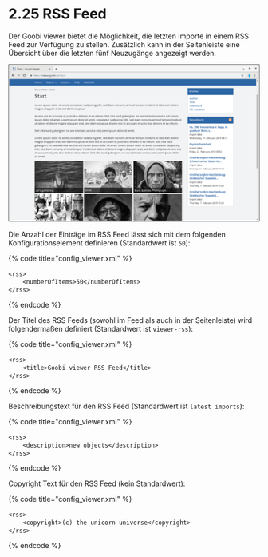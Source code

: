 # 2.25 RSS Feed

Der Goobi viewer bietet die Möglichkeit, die letzten Importe in einem RSS Feed zur Verfügung zu stellen. Zusätzlich kann in der Seitenleiste eine Übersicht über die letzten fünf Neuzugänge angezeigt werden.

![Neuzug&#xE4;nge auf der Startseite](../.gitbook/assets/2.25.png)

Die Anzahl der Einträge im RSS Feed lässt sich mit dem folgenden Konfigurationselement definieren \(Standardwert ist `50`\):

{% code title="config\_viewer.xml" %}
```markup
<rss>
    <numberOfItems>50</numberOfItems>
</rss>
```
{% endcode %}

Der Titel des RSS Feeds \(sowohl im Feed als auch in der Seitenleiste\) wird folgendermaßen definiert \(Standardwert ist `viewer-rss`\):

{% code title="config\_viewer.xml" %}
```markup
<rss>
    <title>Goobi viewer RSS Feed</title>
</rss>
```
{% endcode %}

Beschreibungstext für den RSS Feed \(Standardwert ist `latest imports`\):

{% code title="config\_viewer.xml" %}
```markup
<rss>
    <description>new objects</description>
</rss>
```
{% endcode %}

Copyright Text für den RSS Feed \(kein Standardwert\): 

{% code title="config\_viewer.xml" %}
```markup
<rss>
    <copyright>(c) the unicorn universe</copyright>
</rss>
```
{% endcode %}



